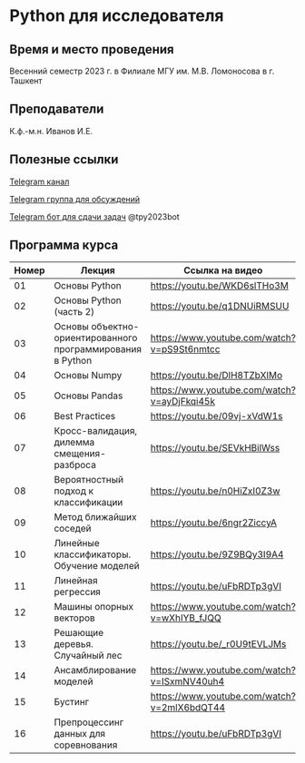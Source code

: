 # Python для исследователя

## Время и место проведения
Весенний семестр 2023 г. в Филиале МГУ им. М.В. Ломоносова в г. Ташкент

## Преподаватели
К.ф.-м.н. Иванов И.Е.

## Полезные ссылки

[Telegram канал](https://t.me/+5vhShJ6psxA3NDYy)

[Telegram группа для обсуждений](https://t.me/+-9VWHNuL6Ms3MDc6)

[Telegram бот для сдачи задач](t.me/tpy2023bot) @tpy2023bot

## <a name="program" /> Программа курса 
| Номер         | Лекция                                            | Ссылка на видео |
| ------------- | -------------                                      |  -------------  |
| 01            | Основы Python | https://youtu.be/WKD6slTHo3M |
| 02            | Основы Python (часть 2)    | https://youtu.be/q1DNUiRMSUU  |
| 03            | Основы объектно-ориентированного программирования в Python    | https://www.youtube.com/watch?v=pS9St6nmtcc |
| 04            | Основы Numpy   | https://youtu.be/DlH8TZbXIMo  |
| 05            | Основы Pandas    | https://www.youtube.com/watch?v=ayDjFkqi45k |
| 06            | Best Practices    | https://youtu.be/09vj-xVdW1s |
| 07            | Кросс-валидация, дилемма смещения-разброса   | https://youtu.be/SEVkHBilWss  |
| 08            | Вероятностный подход к классификации    | https://youtu.be/n0HiZxI0Z3w |
| 09            | Метод ближайших соседей   | https://youtu.be/6ngr2ZiccyA |
| 10            | Линейные классификаторы. Обучение моделей     | https://youtu.be/9Z9BQy3I9A4 |
| 11            | Линейная регрессия    |  https://youtu.be/uFbRDTp3gVI |
| 12            | Машины опорных векторов    | https://www.youtube.com/watch?v=wXhIYB_fJQQ  |
| 13            | Решающие деревья. Случайный лес    | https://youtu.be/_r0U9tEVLJMs |
| 14            | Ансамблирование моделей    | https://www.youtube.com/watch?v=ISxmNV40uh4 |
| 15            | Бустинг    | https://www.youtube.com/watch?v=2mlX6bdQT44 |
| 16            | Препроцессинг данных для соревнования   |  https://youtu.be/uFbRDTp3gVI |
